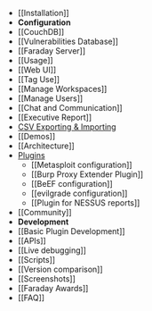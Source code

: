 * [[Installation]]
* **Configuration**
 * [[CouchDB]]
 * [[Vulnerabilities Database]]
 * [[Faraday Server]]
* [[Usage]]
 * [[Web UI]]
 * [[Tag Use]]
 * [[Manage Workspaces]]
 * [[Manage Users]]
 * [[Chat and Communication]]
 * [[Executive Report]]
 * [CSV Exporting & Importing](https://github.com/infobyte/faraday/wiki/Exporting-the-information) 
* [[Demos]]
* [[Architecture]]
* [Plugins](https://github.com/infobyte/faraday/wiki/Plugin-List)
   * [[Metasploit configuration]]
   * [[Burp Proxy Extender Plugin]]
   * [[BeEF configuration]]
   * [[evilgrade configuration]]
   * [[Plugin for NESSUS reports]]
* [[Community]]
* **Development**
 * [[Basic Plugin Development]]
 * [[APIs]]
 * [[Live debugging]]
* [[Scripts]]
* [[Version comparison]]
* [[Screenshots]]
* [[Faraday Awards]]
* [[FAQ]]